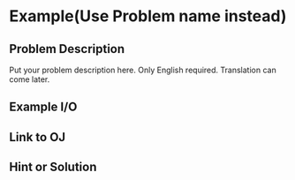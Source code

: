 # Example(Use Problem name instead)

## Problem Description
Put your problem description here. Only English required. Translation can come later.

## Example I/O

## Link to OJ

## Hint or Solution